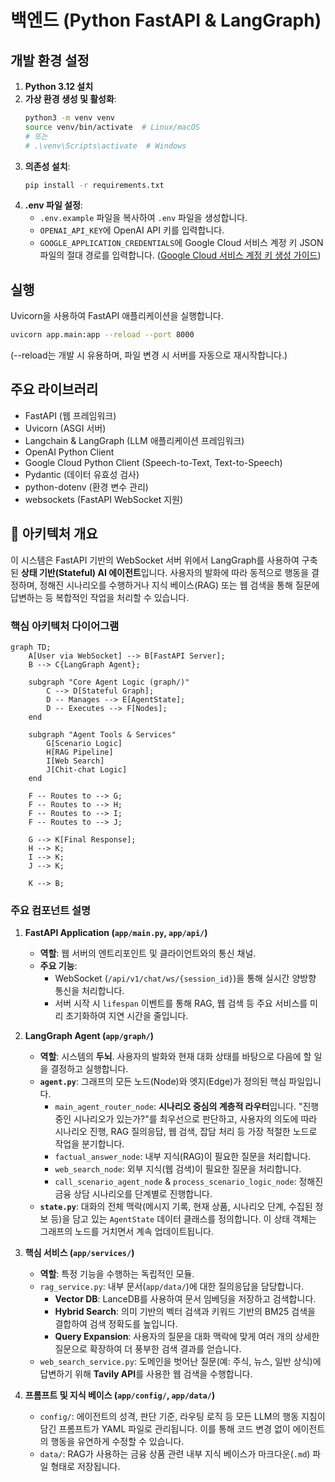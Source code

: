 # 백엔드 (Python FastAPI & LangGraph)

## 개발 환경 설정

1.  **Python 3.12 설치**
2.  **가상 환경 생성 및 활성화**:
    ```bash
    python3 -m venv venv
    source venv/bin/activate  # Linux/macOS
    # 또는
    # .\venv\Scripts\activate  # Windows
    ```
3.  **의존성 설치**:
    ```bash
    pip install -r requirements.txt
    ```
4.  **.env 파일 설정**:
    - `.env.example` 파일을 복사하여 `.env` 파일을 생성합니다.
    - `OPENAI_API_KEY`에 OpenAI API 키를 입력합니다.
    - `GOOGLE_APPLICATION_CREDENTIALS`에 Google Cloud 서비스 계정 키 JSON 파일의 절대 경로를 입력합니다.
      ([Google Cloud 서비스 계정 키 생성 가이드](https://cloud.google.com/iam/docs/creating-managing-service-account-keys))

## 실행

Uvicorn을 사용하여 FastAPI 애플리케이션을 실행합니다.

```bash
uvicorn app.main:app --reload --port 8000
```

(--reload는 개발 시 유용하며, 파일 변경 시 서버를 자동으로 재시작합니다.)

## 주요 라이브러리

- FastAPI (웹 프레임워크)
- Uvicorn (ASGI 서버)
- Langchain & LangGraph (LLM 애플리케이션 프레임워크)
- OpenAI Python Client
- Google Cloud Python Client (Speech-to-Text, Text-to-Speech)
- Pydantic (데이터 유효성 검사)
- python-dotenv (환경 변수 관리)
- websockets (FastAPI WebSocket 지원)

<!-- end list -->

## 🤖 아키텍처 개요

이 시스템은 FastAPI 기반의 WebSocket 서버 위에서 LangGraph를 사용하여 구축된 **상태 기반(Stateful) AI 에이전트**입니다. 사용자의 발화에 따라 동적으로 행동을 결정하며, 정해진 시나리오를 수행하거나 지식 베이스(RAG) 또는 웹 검색을 통해 질문에 답변하는 등 복합적인 작업을 처리할 수 있습니다.

### 핵심 아키텍처 다이어그램

```mermaid
graph TD;
    A[User via WebSocket] --> B[FastAPI Server];
    B --> C{LangGraph Agent};

    subgraph "Core Agent Logic (graph/)"
        C --> D[Stateful Graph];
        D -- Manages --> E[AgentState];
        D -- Executes --> F[Nodes];
    end
    
    subgraph "Agent Tools & Services"
        G[Scenario Logic]
        H[RAG Pipeline]
        I[Web Search]
        J[Chit-chat Logic]
    end

    F -- Routes to --> G;
    F -- Routes to --> H;
    F -- Routes to --> I;
    F -- Routes to --> J;

    G --> K[Final Response];
    H --> K;
    I --> K;
    J --> K;

    K --> B;
```

### 주요 컴포넌트 설명

1.  **FastAPI Application (`app/main.py`, `app/api/`)**
    -   **역할**: 웹 서버의 엔트리포인트 및 클라이언트와의 통신 채널.
    -   **주요 기능**:
        -   WebSocket (`/api/v1/chat/ws/{session_id}`)을 통해 실시간 양방향 통신을 처리합니다.
        -   서버 시작 시 `lifespan` 이벤트를 통해 RAG, 웹 검색 등 주요 서비스를 미리 초기화하여 지연 시간을 줄입니다.

2.  **LangGraph Agent (`app/graph/`)**
    -   **역할**: 시스템의 **두뇌**. 사용자의 발화와 현재 대화 상태를 바탕으로 다음에 할 일을 결정하고 실행합니다.
    -   **`agent.py`**: 그래프의 모든 노드(Node)와 엣지(Edge)가 정의된 핵심 파일입니다.
        -   `main_agent_router_node`: **시나리오 중심의 계층적 라우터**입니다. "진행 중인 시나리오가 있는가?"를 최우선으로 판단하고, 사용자의 의도에 따라 시나리오 진행, RAG 질의응답, 웹 검색, 잡담 처리 등 가장 적절한 노드로 작업을 분기합니다.
        -   `factual_answer_node`: 내부 지식(RAG)이 필요한 질문을 처리합니다.
        -   `web_search_node`: 외부 지식(웹 검색)이 필요한 질문을 처리합니다.
        -   `call_scenario_agent_node` & `process_scenario_logic_node`: 정해진 금융 상담 시나리오를 단계별로 진행합니다.
    -   **`state.py`**: 대화의 전체 맥락(메시지 기록, 현재 상품, 시나리오 단계, 수집된 정보 등)을 담고 있는 `AgentState` 데이터 클래스를 정의합니다. 이 상태 객체는 그래프의 노드를 거치면서 계속 업데이트됩니다.

3.  **핵심 서비스 (`app/services/`)**
    -   **역할**: 특정 기능을 수행하는 독립적인 모듈.
    -   `rag_service.py`: 내부 문서(`app/data/`)에 대한 질의응답을 담당합니다.
        -   **Vector DB**: LanceDB를 사용하여 문서 임베딩을 저장하고 검색합니다.
        -   **Hybrid Search**: 의미 기반의 벡터 검색과 키워드 기반의 BM25 검색을 결합하여 검색 정확도를 높입니다.
        -   **Query Expansion**: 사용자의 질문을 대화 맥락에 맞게 여러 개의 상세한 질문으로 확장하여 더 풍부한 검색 결과를 얻습니다.
    -   `web_search_service.py`: 도메인을 벗어난 질문(예: 주식, 뉴스, 일반 상식)에 답변하기 위해 **Tavily API**를 사용한 웹 검색을 수행합니다.

4.  **프롬프트 및 지식 베이스 (`app/config/`, `app/data/`)**
    -   `config/`: 에이전트의 성격, 판단 기준, 라우팅 로직 등 모든 LLM의 행동 지침이 담긴 프롬프트가 YAML 파일로 관리됩니다. 이를 통해 코드 변경 없이 에이전트의 행동을 유연하게 수정할 수 있습니다.
    -   `data/`: RAG가 사용하는 금융 상품 관련 내부 지식 베이스가 마크다운(`.md`) 파일 형태로 저장됩니다.
